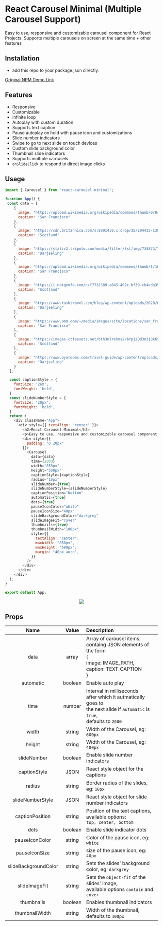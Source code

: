 # React Carousel Minimal (Multiple Carousel Support)

Easy to use, responsive and customizable carousel component for React Projects. Supports multiple carousels on screen at the same time + other features

## Installation
- add this repo to your package.json directly.

[Original NPM Demo Link](http://sahilsaha.me/react-carousel-minimal-demo/)

## Features
  - Responsive
  - Customizable
  - Infinite loop
  - Autoplay with custom duration
  - Supports text caption
  - Pause autoplay on hold with pause icon and customizations
  - Slide number indicators
  - Swipe to go to next slide on touch devices
  - Custom slide background color
  - Thumbnail slide indicators
  - Supports multiple carousels
  - `onSlideClick` to respond to direct image clicks

## Usage

```js
import { Carousel } from 'react-carousel-minimal';

function App() {
 const data = [
    {
      image: "https://upload.wikimedia.org/wikipedia/commons/thumb/0/0c/GoldenGateBridge-001.jpg/1200px-GoldenGateBridge-001.jpg",
      caption: "San Francisco"
    },
    {
      image: "https://cdn.britannica.com/s:800x450,c:crop/35/204435-138-2F2B745A/Time-lapse-hyper-lapse-Isle-Skye-Scotland.jpg",
      caption: "Scotland"
    },
    {
      image: "https://static2.tripoto.com/media/filter/tst/img/735873/TripDocument/1537686560_1537686557954.jpg",
      caption: "Darjeeling"
    },
    {
      image: "https://upload.wikimedia.org/wikipedia/commons/thumb/1/16/Palace_of_Fine_Arts_%2816794p%29.jpg/1200px-Palace_of_Fine_Arts_%2816794p%29.jpg",
      caption: "San Francisco"
    },
    {
      image: "https://i.natgeofe.com/n/f7732389-a045-402c-bf39-cb4eda39e786/scotland_travel_4x3.jpg",
      caption: "Scotland"
    },
    {
      image: "https://www.tusktravel.com/blog/wp-content/uploads/2020/07/Best-Time-to-Visit-Darjeeling-for-Honeymoon.jpg",
      caption: "Darjeeling"
    },
    {
      image: "https://www.omm.com/~/media/images/site/locations/san_francisco_780x520px.ashx",
      caption: "San Francisco"
    },
    {
      image: "https://images.ctfassets.net/bth3mlrehms2/6Ypj2Qd3m3jQk6ygmpsNAM/61d2f8cb9f939beed918971b9bc59bcd/Scotland.jpg?w=750&h=422&fl=progressive&q=50&fm=jpg",
      caption: "Scotland"
    },
    {
      image: "https://www.oyorooms.com/travel-guide/wp-content/uploads/2019/02/summer-7.jpg",
      caption: "Darjeeling"
    }
  ];

  const captionStyle = {
    fontSize: '2em',
    fontWeight: 'bold',
  }
  const slideNumberStyle = {
    fontSize: '20px',
    fontWeight: 'bold',
  }
  return (
    <div className="App">
      <div style={{ textAlign: "center" }}>
        <h2>React Carousel Minimal</h2>
        <p>Easy to use, responsive and customizable carousel component for React Projects.</p>
        <div style={{
          padding: "0 20px"
        }}>
          <Carousel
            data={data}
            time={2000}
            width="850px"
            height="500px"
            captionStyle={captionStyle}
            radius="10px"
            slideNumber={true}
            slideNumberStyle={slideNumberStyle}
            captionPosition="bottom"
            automatic={true}
            dots={true}
            pauseIconColor="white"
            pauseIconSize="40px"
            slideBackgroundColor="darkgrey"
            slideImageFit="cover"
            thumbnails={true}
            thumbnailWidth="100px"
            style={{
              textAlign: "center",
              maxWidth: "850px",
              maxHeight: "500px",
              margin: "40px auto",
            }}
          />
        </div>
      </div>
    </div>
  );
}

export default App;

```
<div align="center">
  <img src="https://user-images.githubusercontent.com/35343652/128626830-f2920f94-8ca0-4f10-badc-5ba6bbae5a72.png"/>
</div>

## Props
|     Name       |           Value            |    Description |
|:--------------:|:--------------------------:|:---------------|
|   data         |           array            | Array of carousel items, <br/> containg JSON elements of the form <br/>{<br/>  image: IMAGE_PATH,<br/> caption: TEXT_CAPTION<br/> }|
|   automatic    |           boolean          | Enable auto play |
|   time         |           number           | Interval in milliseconds <br/> after which it autmatically goes to <br/> the next slide if `automatic` is `true`,<br/> defaults to `2000`|
| width          |           string           | Width of the Carousel, eg: `600px` |
| height          |           string           | Width of the Carousel, eg: `400px` |
| slideNumber    |       boolean              | Enable slide number indicators    |
| captionStyle   |       JSON                  | React style object for the captions |
| radius         |      string                | Border radius of the slides, eg: `10px` |
| slideNumberStyle |    JSON                 | React style object for slide number indicators |
| captionPosition |     string               | Position of the text captions, available options:<br/> `top, center, bottom`|
| dots            | boolean                  | Enable slide indicator dots |
| pauseIconColor  | string                   | Color of the pause icon, eg: `white`|
| pauseIconSize   | string                   | size of the pause icon, eg: `40px`|
| slideBackgroundColor | string              | Sets the slides' background color, eg: `darkgrey`|
| slideImageFit        | string              | Sets the `object-fit` of the slides' image,<br/>available options `contain` and `cover`|
| thumbnails          | boolean              | Enables thumbnail indicators |
| thumbnailWidth      | string               | Width of the thumbnail, defaults to `100px`|
 
